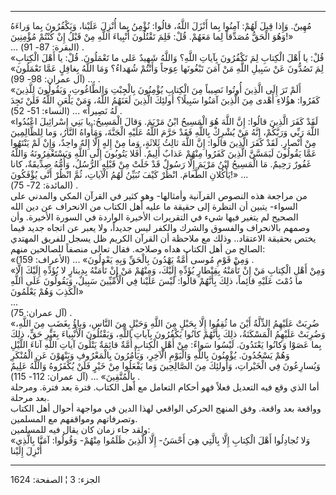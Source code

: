 ------------------------------------------------------------------------

مُهِينٌ. وَإِذا قِيلَ لَهُمْ: آمِنُوا بِما أَنْزَلَ اللَّهُ، قالُوا: نُؤْمِنُ بِما أُنْزِلَ عَلَيْنا،
وَيَكْفُرُونَ بِما وَراءَهُ وَهُوَ الْحَقُّ مُصَدِّقاً لِما مَعَهُمْ. قُلْ: فَلِمَ تَقْتُلُونَ أَنْبِياءَ اللَّهِ مِنْ
قَبْلُ إِنْ كُنْتُمْ مُؤْمِنِينَ!»  
... (البقرة: 87- 91) .  
«قُلْ: يا أَهْلَ الْكِتابِ لِمَ تَكْفُرُونَ بِآياتِ اللَّهِ؟ وَاللَّهُ شَهِيدٌ عَلى ما تَعْمَلُونَ. قُلْ:
يا أَهْلَ الْكِتابِ لِمَ تَصُدُّونَ عَنْ سَبِيلِ اللَّهِ مَنْ آمَنَ تَبْغُونَها عِوَجاً وَأَنْتُمْ شُهَداءُ؟ وَمَا
اللَّهُ بِغافِلٍ عَمَّا تَعْمَلُونَ» ... (آل عمران: 98- 99) .  
«أَلَمْ تَرَ إِلَى الَّذِينَ أُوتُوا نَصِيباً مِنَ الْكِتابِ يُؤْمِنُونَ بِالْجِبْتِ وَالطَّاغُوتِ، وَيَقُولُونَ
لِلَّذِينَ كَفَرُوا: هؤُلاءِ أَهْدى مِنَ الَّذِينَ آمَنُوا سَبِيلًا؟ أُولئِكَ الَّذِينَ لَعَنَهُمُ اللَّهُ،
وَمَنْ يَلْعَنِ اللَّهُ فَلَنْ تَجِدَ لَهُ نَصِيراً» ... (النساء: 51- 52) .  
«لَقَدْ كَفَرَ الَّذِينَ قالُوا: إِنَّ اللَّهَ هُوَ الْمَسِيحُ ابْنُ مَرْيَمَ. وَقالَ الْمَسِيحُ: يا بَنِي
إِسْرائِيلَ اعْبُدُوا اللَّهَ رَبِّي وَرَبَّكُمْ، إِنَّهُ مَنْ يُشْرِكْ بِاللَّهِ فَقَدْ حَرَّمَ اللَّهُ عَلَيْهِ
الْجَنَّةَ، وَمَأْواهُ النَّارُ، وَما لِلظَّالِمِينَ مِنْ أَنْصارٍ. لَقَدْ كَفَرَ الَّذِينَ قالُوا: إِنَّ اللَّهَ
ثالِثُ ثَلاثَةٍ، وَما مِنْ إِلهٍ إِلَّا إِلهٌ واحِدٌ، وَإِنْ لَمْ يَنْتَهُوا عَمَّا يَقُولُونَ لَيَمَسَّنَّ
الَّذِينَ كَفَرُوا مِنْهُمْ عَذابٌ أَلِيمٌ. أَفَلا يَتُوبُونَ إِلَى اللَّهِ وَيَسْتَغْفِرُونَهُ وَاللَّهُ غَفُورٌ
رَحِيمٌ. مَا الْمَسِيحُ ابْنُ مَرْيَمَ إِلَّا رَسُولٌ قَدْ خَلَتْ مِنْ قَبْلِهِ الرُّسُلُ، وَأُمُّهُ صِدِّيقَةٌ، كانا
يَأْكُلانِ الطَّعامَ. انْظُرْ كَيْفَ نُبَيِّنُ لَهُمُ الْآياتِ، ثُمَّ انْظُرْ أَنَّى يُؤْفَكُونَ!» ...  
(المائدة: 72- 75) .  
من مراجعة هذه النصوص القرآنية وأمثالها- وهو كثير في القرآن المكي والمدني
على السواء- يتبين أن النظرة إلى حقيقة ما عليه أهل الكتاب من الانحراف عن
دين الله الصحيح لم يتغير فيها شيء في التقريرات الأخيرة الواردة في السورة
الأخيرة. وأن وصمهم بالانحراف والفسوق والشرك والكفر ليس جديداً، ولا يعبر
عن اتجاه جديد فيما يختص بحقيقة الاعتقاد.. وذلك مع ملاحظة أن القرآن
الكريم ظل يسجل للفريق المهتدي الصالح من أهل الكتاب هداه وصلاحه. فقال
تعالى منصفاً للصالحين منهم:  
«وَمِنْ قَوْمِ مُوسى أُمَّةٌ يَهْدُونَ بِالْحَقِّ وَبِهِ يَعْدِلُونَ» ... (الأعراف: 159) .  
«وَمِنْ أَهْلِ الْكِتابِ مَنْ إِنْ تَأْمَنْهُ بِقِنْطارٍ يُؤَدِّهِ إِلَيْكَ، وَمِنْهُمْ مَنْ إِنْ تَأْمَنْهُ بِدِينارٍ
لا يُؤَدِّهِ إِلَيْكَ إِلَّا ما دُمْتَ عَلَيْهِ قائِماً، ذلِكَ بِأَنَّهُمْ قالُوا: لَيْسَ عَلَيْنا فِي
الْأُمِّيِّينَ سَبِيلٌ، وَيَقُولُونَ عَلَى اللَّهِ الْكَذِبَ وَهُمْ يَعْلَمُونَ»  
...  
(آل عمران: 75) .  
«ضُرِبَتْ عَلَيْهِمُ الذِّلَّةُ أَيْنَ ما ثُقِفُوا إِلَّا بِحَبْلٍ مِنَ اللَّهِ وَحَبْلٍ مِنَ النَّاسِ، وَباؤُ بِغَضَبٍ
مِنَ اللَّهِ، وَضُرِبَتْ عَلَيْهِمُ الْمَسْكَنَةُ، ذلِكَ بِأَنَّهُمْ كانُوا يَكْفُرُونَ بِآياتِ اللَّهِ، وَيَقْتُلُونَ
الْأَنْبِياءَ بِغَيْرِ حَقٍّ، ذلِكَ بِما عَصَوْا وَكانُوا يَعْتَدُونَ. لَيْسُوا سَواءً: مِنْ أَهْلِ الْكِتابِ
أُمَّةٌ قائِمَةٌ يَتْلُونَ آياتِ اللَّهِ آناءَ اللَّيْلِ وَهُمْ يَسْجُدُونَ. يُؤْمِنُونَ بِاللَّهِ وَالْيَوْمِ
الْآخِرِ، وَيَأْمُرُونَ بِالْمَعْرُوفِ وَيَنْهَوْنَ عَنِ الْمُنْكَرِ وَيُسارِعُونَ فِي الْخَيْراتِ، وَأُولئِكَ مِنَ
الصَّالِحِينَ وَما يَفْعَلُوا مِنْ خَيْرٍ فَلَنْ يُكْفَرُوهُ وَاللَّهُ عَلِيمٌ بِالْمُتَّقِينَ» ... (آل
عمران: 112- 115) .  
أما الذي وقع فيه التعديل فعلاً فهو أحكام التعامل مع أهل الكتاب. فترة بعد
فترة. ومرحلة بعد مرحلة.  
وواقعة بعد واقعة. وفق المنهج الحركي الواقعي لهذا الدين في مواجهة أحوال
أهل الكتاب وتصرفاتهم ومواقفهم مع المسلمين.  
ولقد جاء زمان كان يقال فيه للمسلمين:  
«وَلا تُجادِلُوا أَهْلَ الْكِتابِ إِلَّا بِالَّتِي هِيَ أَحْسَنُ- إِلَّا الَّذِينَ ظَلَمُوا مِنْهُمْ- وَقُولُوا:
آمَنَّا بِالَّذِي أُنْزِلَ إِلَيْنا

------------------------------------------------------------------------

الجزء: 3 ¦ الصفحة: 1624
